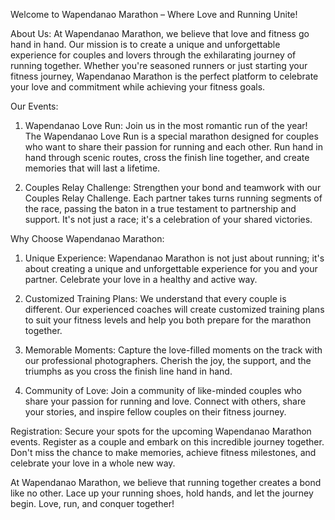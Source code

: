 Welcome to Wapendanao Marathon – Where Love and Running Unite!

 About Us: 
At Wapendanao Marathon, we believe that love and fitness go hand in hand. Our mission is to create a unique and unforgettable experience for couples and lovers through the exhilarating journey of running together. Whether you're seasoned runners or just starting your fitness journey, Wapendanao Marathon is the perfect platform to celebrate your love and commitment while achieving your fitness goals.

 Our Events: 

1.  Wapendanao Love Run: 
   Join us in the most romantic run of the year! The Wapendanao Love Run is a special marathon designed for couples who want to share their passion for running and each other. Run hand in hand through scenic routes, cross the finish line together, and create memories that will last a lifetime.

2.  Couples Relay Challenge: 
   Strengthen your bond and teamwork with our Couples Relay Challenge. Each partner takes turns running segments of the race, passing the baton in a true testament to partnership and support. It's not just a race; it's a celebration of your shared victories.

 Why Choose Wapendanao Marathon: 

1.  Unique Experience: 
   Wapendanao Marathon is not just about running; it's about creating a unique and unforgettable experience for you and your partner. Celebrate your love in a healthy and active way.

2.  Customized Training Plans: 
   We understand that every couple is different. Our experienced coaches will create customized training plans to suit your fitness levels and help you both prepare for the marathon together.



3.  Memorable Moments: 
   Capture the love-filled moments on the track with our professional photographers. Cherish the joy, the support, and the triumphs as you cross the finish line hand in hand.

4.  Community of Love: 
   Join a community of like-minded couples who share your passion for running and love. Connect with others, share your stories, and inspire fellow couples on their fitness journey.

 Registration: 
Secure your spots for the upcoming Wapendanao Marathon events. Register as a couple and embark on this incredible journey together. Don't miss the chance to make memories, achieve fitness milestones, and celebrate your love in a whole new way.

At Wapendanao Marathon, we believe that running together creates a bond like no other. Lace up your running shoes, hold hands, and let the journey begin. Love, run, and conquer together!
